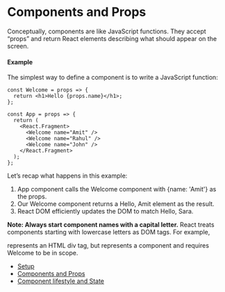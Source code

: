 # Components and Props

Conceptually, components are like JavaScript functions. They accept “props” and return React elements describing what should appear on the screen.

#### Example

The simplest way to define a component is to write a JavaScript function:

```
const Welcome = props => {
  return <h1>Hello {props.name}</h1>;
};

const App = props => {
  return (
    <React.Fragment>
      <Welcome name="Amit" />
      <Welcome name="Rahul" />
      <Welcome name="John" />
    </React.Fragment>
  );
};
```

Let’s recap what happens in this example:

1.  App component calls the Welcome component with {name: 'Amit'} as the props.
2.  Our Welcome component returns a Hello, Amit element as the result.
3.  React DOM efficiently updates the DOM to match Hello, Sara.

**Note: Always start component names with a capital letter.**
React treats components starting with lowercase letters as DOM tags. For example, <div /> represents an HTML div tag, but <Welcome /> represents a component and requires Welcome to be in scope.

- [Setup](https://github.com/amituidev/react-tuts/tree/setup#setup)
- [Components and Props](https://github.com/amituidev/react-tuts/tree/components-and-props#components-and-props)
- [Component lifestyle and State](https://github.com/amituidev/react-tuts/tree/component-lifestyle-state#the-component-lifecycle)
